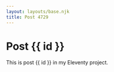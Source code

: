 ```yaml
---
layout: layouts/base.njk
title: Post 4729
---
```


# Post {{ id }}

This is post {{ id }} in my Eleventy project.
